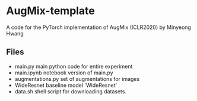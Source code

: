 # AugMix-template
A code for the PyTorch implementation of AugMix (ICLR2020) by Minyeong Hwang
## Files
+ main.py
main python code for entire experiment
+ main.ipynb
notebook version of main.py
+ augmentations.py
set of augmentations for images
+ WideResnet
baseline model 'WideResnet'
+ data.sh
shell script for downloading datasets.

